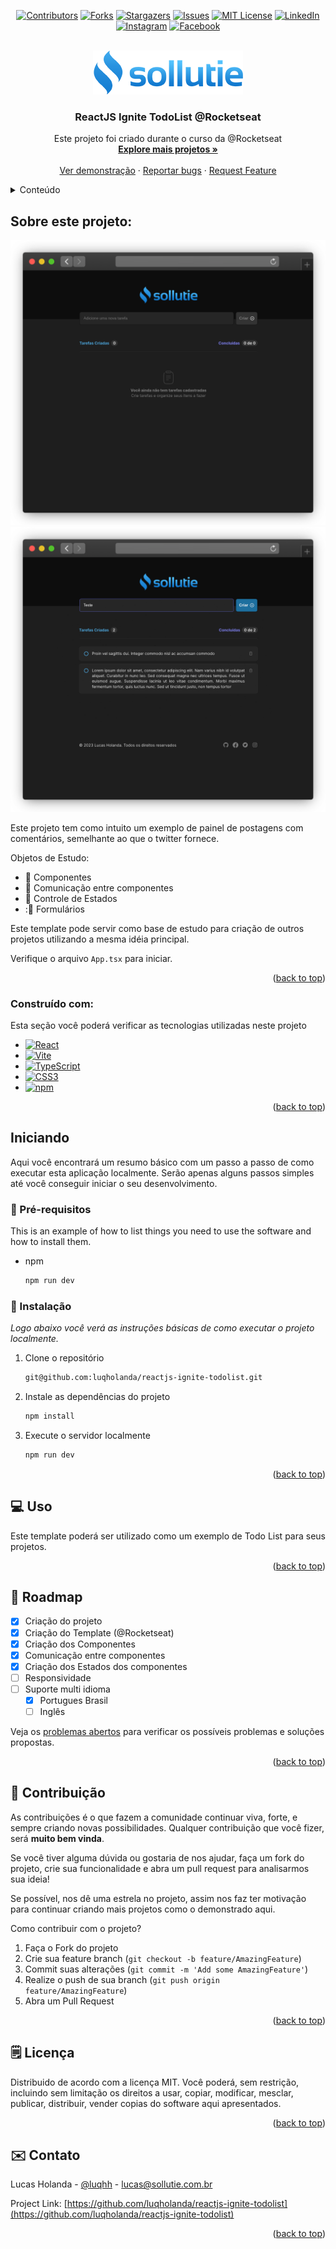 <a name="readme-top"></a>

<div align="center">

  [![Contributors][contributors-shield]][contributors-url]
  [![Forks][forks-shield]][forks-url]
  [![Stargazers][stars-shield]][stars-url]
  [![Issues][issues-shield]][issues-url]
  [![MIT License][license-shield]][license-url]
  [![LinkedIn][linkedin-shield]][linkedin-url]
  [![Instagram][instagram-shield]][instagram-url]
  [![Facebook][facebook-shield]][facebook-url]
  
</div>

<br />

<div align="center">
  <a href="https://github.com/luqholanda">
    <img src="public/logo.png" alt="Logo" width="240" height="70">
  </a>

  <h3 align="center">ReactJS Ignite TodoList @Rocketseat</h3>

  <p align="center">
    Este projeto foi criado durante o curso da @Rocketseat
    <br />
    <a href="https://github.com/luqholanda">
        <strong>Explore mais projetos »</strong>
    </a>
    <br />
    <br />
    <a href="https://reactjs-ignite-todolist.lucasholanda.com/" target="_blank">Ver demonstração</a>
    ·
    <a href="https://github.com/luqholanda/reactjs-ignite-todolist/issues">Reportar bugs</a>
    ·
    <a href="https://github.com/luqholanda/reactjs-ignite-todolist/issues">Request Feature</a>
  </p>
</div>

<!-- TABLE OF CONTENTS -->
<details>
  <summary>Conteúdo</summary>
  <ol>
    <li>
      <a href="#about-the-project">Sobre este projeto</a>
      <ul>
        <li><a href="#built-with">Desenvolvido com</a></li>
      </ul>
    </li>
    <li>
      <a href="#getting-started">Iniciando</a>
      <ul>
        <li><a href="#prerequisites">Pré Requisitos</a></li>
        <li><a href="#installation">Instalação</a></li>
      </ul>
    </li>
    <li><a href="#usage">Como usar</a></li>
    <li><a href="#roadmap">Roadmap</a></li>
    <li><a href="#contributing">Contribuição</a></li>
    <li><a href="#license">Licença</a></li>
    <li><a href="#contact">Contato</a></li>
    <li><a href="#acknowledgments">Conhecimento</a></li>
  </ol>
</details>

<!-- ABOUT THE PROJECT -->
## Sobre este projeto:

[![Ignite Feed][product-screenshot]](https://reactjs-ignite-todolist.lucasholanda.com/)
[![Ignite Feed][product-screenshot-2]](https://reactjs-ignite-todolist.lucasholanda.com/)

Este projeto tem como intuito um exemplo de painel de postagens com comentários, semelhante ao que o twitter fornece.

Objetos de Estudo:
* :jigsaw: Componentes
* :link: Comunicação entre componentes
* :round_pushpin: Controle de Estados
* ::memo: Formulários

Este template pode servir como base de estudo para criação de outros projetos utilizando a mesma idéia principal.

Verifique o arquivo `App.tsx` para iniciar.

<p align="right">(<a href="#readme-top">back to top</a>)</p>

### Construído com:

Esta seção você poderá verificar as tecnologias utilizadas neste projeto

* [![React][React.js]][React-url]
* [![Vite][Vite]][Vite-url]
* [![TypeScript][TypeScript]][TypeScript-url]
* [![CSS3][CSS3]][CSS3-url]
* [![npm][NPM]][npm-url]

<p align="right">(<a href="#readme-top">back to top</a>)</p>

<!-- GETTING STARTED -->
## Iniciando

Aqui você encontrará um resumo básico com um passo a passo de como executar esta aplicação localmente. Serão apenas alguns passos simples até você conseguir iniciar o seu desenvolvimento.

### :straight_ruler: Pré-requisitos

This is an example of how to list things you need to use the software and how to install them.
* npm
  ```sh
  npm run dev
  ```

### :hammer: Instalação

_Logo abaixo você verá as instruções básicas de como executar o projeto localmente._

1. Clone o repositório
   ```sh
   git@github.com:luqholanda/reactjs-ignite-todolist.git
   ```
2. Instale as dependências do projeto
   ```sh
   npm install
   ```
3. Execute o servidor localmente
   ```sh
   npm run dev
   ```

<p align="right">(<a href="#readme-top">back to top</a>)</p>

<!-- USAGE EXAMPLES -->
## :computer: Uso

Este template poderá ser utilizado como um exemplo de Todo List para seus projetos.

<p align="right">(<a href="#readme-top">back to top</a>)</p>

<!-- ROADMAP -->
## :dart: Roadmap

- [x] Criação do projeto
- [x] Criação do Template (@Rocketseat)
- [x] Criação dos Componentes
- [x] Comunicação entre componentes
- [x] Criação dos Estados dos componentes
- [ ] Responsividade
- [ ] Suporte multi idioma
    - [x] Portugues Brasil
    - [ ] Inglês

Veja os [problemas abertos](https://github.com/luqholanda/reactjs-ignite-todolist/pulls) para verificar os possíveis problemas e soluções propostas.

<p align="right">(<a href="#readme-top">back to top</a>)</p>

<!-- CONTRIBUTING -->
## :wrench: Contribuição

As contribuições é o que fazem a comunidade continuar viva, forte, e sempre criando novas possibilidades. Qualquer contribuição que você fizer, será **muito bem vinda**.

Se você tiver alguma dúvida ou gostaria de nos ajudar, faça um fork do projeto, crie sua funcionalidade e abra um pull request para analisarmos sua ideia!

Se possível, nos dê uma estrela no projeto, assim nos faz ter motivação para continuar criando mais projetos como o demonstrado aqui.

Como contribuir com o projeto?

1. Faça o Fork do projeto
2. Crie sua feature branch (`git checkout -b feature/AmazingFeature`)
3. Commit suas alterações (`git commit -m 'Add some AmazingFeature'`)
4. Realize o push de sua branch (`git push origin feature/AmazingFeature`)
5. Abra um Pull Request

<p align="right">(<a href="#readme-top">back to top</a>)</p>

<!-- LICENSE -->
## :spiral_notepad:	Licença

Distribuido de acordo com a licença MIT. Você poderá, sem restrição, incluindo sem limitação os direitos a usar, copiar, modificar, mesclar, publicar, distribuir, vender copias do software aqui apresentados.

<p align="right">(<a href="#readme-top">back to top</a>)</p>

<!-- CONTACT -->
## :envelope: Contato

Lucas Holanda - [@luqhh](https://twitter.com/luqhh) - lucas@sollutie.com.br

Project Link: [https://github.com/luqholanda/reactjs-ignite-todolist](https://github.com/luqholanda/reactjs-ignite-todolist)

<p align="right">(<a href="#readme-top">back to top</a>)</p>

<!-- MARKDOWN LINKS & IMAGES -->
<!-- https://www.markdownguide.org/basic-syntax/#reference-style-links -->
[contributors-shield]: https://img.shields.io/github/contributors/luqholanda/reactjs-ignite-todolist.svg?style=for-the-badge
[contributors-url]: https://github.com/luqholanda/reactjs-ignite-todolist/graphs/contributors
[forks-shield]: https://img.shields.io/github/forks/luqholanda/reactjs-ignite-todolist.svg?style=for-the-badge
[forks-url]: https://github.com/luqholanda/reactjs-ignite-todolist/network/members
[stars-shield]: https://img.shields.io/github/stars/luqholanda/reactjs-ignite-todolist.svg?style=for-the-badge
[stars-url]: https://github.com/luqholanda/reactjs-ignite-todolist/stargazers
[issues-shield]: https://img.shields.io/github/issues/luqholanda/reactjs-ignite-todolist.svg?style=for-the-badge
[issues-url]: https://github.com/luqholanda/reactjs-ignite-todolist/issues
[license-shield]: https://img.shields.io/github/license/luqholanda/reactjs-ignite-todolist.svg?style=for-the-badge
[license-url]: https://github.com/luqholanda/reactjs-ignite-todolist/blob/master/LICENSE.txt
[linkedin-shield]: https://img.shields.io/badge/-LinkedIn-black.svg?style=for-the-badge&logo=linkedin&colorB=555
[instagram-shield]: https://img.shields.io/badge/-Instagram-black.svg?style=for-the-badge&logo=instagram&colorB=555
[facebook-shield]: https://img.shields.io/badge/-Facebook-black.svg?style=for-the-badge&logo=facebook&colorB=555
[linkedin-url]: https://www.linkedin.com/in/luqh/
[instagram-url]: https://www.instagram.com/luqhh/
[facebook-url]: https://www.facebook.com/luqqen
[product-screenshot]: public/frame-safari-dark.png
[product-screenshot-2]: public/frame-safari-dark-2.png
[Next.js]: https://img.shields.io/badge/next.js-000000?style=for-the-badge&logo=nextdotjs&logoColor=white
[Vite]: https://img.shields.io/badge/vite-%23646CFF.svg?style=for-the-badge&logo=vite&logoColor=white
[Vite-url]: https://vitejs.dev
[TypeScript]: https://img.shields.io/badge/typescript-%23007ACC.svg?style=for-the-badge&logo=typescript&logoColor=white
[TypeScript-url]: https://www.typescriptlang.org/
[React.js]: https://img.shields.io/badge/React-20232A?style=for-the-badge&logo=react&logoColor=61DAFB
[React-url]: https://reactjs.org/
[CSS3]: https://img.shields.io/badge/css3-%231572B6.svg?style=for-the-badge&logo=css3&logoColor=white
[CSS3-url]: https://www.w3schools.com/css/
[NPM]: https://img.shields.io/badge/NPM-%23CB3837.svg?style=for-the-badge&logo=npm&logoColor=white
[NPM-url]: npmjs.com
[Vue.js]: https://img.shields.io/badge/Vue.js-35495E?style=for-the-badge&logo=vuedotjs&logoColor=4FC08D
[Vue-url]: https://vuejs.org/
[Angular.io]: https://img.shields.io/badge/Angular-DD0031?style=for-the-badge&logo=angular&logoColor=white
[Angular-url]: https://angular.io/
[Svelte.dev]: https://img.shields.io/badge/Svelte-4A4A55?style=for-the-badge&logo=svelte&logoColor=FF3E00
[Svelte-url]: https://svelte.dev/
[Laravel.com]: https://img.shields.io/badge/Laravel-FF2D20?style=for-the-badge&logo=laravel&logoColor=white
[Laravel-url]: https://laravel.com
[Bootstrap.com]: https://img.shields.io/badge/Bootstrap-563D7C?style=for-the-badge&logo=bootstrap&logoColor=white
[Bootstrap-url]: https://getbootstrap.com
[JQuery.com]: https://img.shields.io/badge/jQuery-0769AD?style=for-the-badge&logo=jquery&logoColor=white
[JQuery-url]: https://jquery.com 
